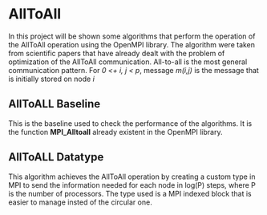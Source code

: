 # AllToAll

In this project will be shown some algorithms that perform the operation of the AllToAll operation using the OpenMPI library. The algorithm were taken from scientific papers that have already dealt with the problem of optimization of the AllToAll communication. All-to-all is the most general communication pattern. For *0 <+ i, j < p*, message *m(i,j)* is the message that is initially stored on node *i*

## AllToALL Baseline

This is the baseline used to check the performance of the algorithms. It is the function **MPI_Alltoall** already existent in the OpenMPI library.

## AllToALL Datatype

This algorithm achieves the AllToAll operation by creating a custom type in MPI to send the information needed for each node in log(P) steps, where P is the number of processors. The type used is a MPI indexed block that is easier to manage insted of the circular one.
